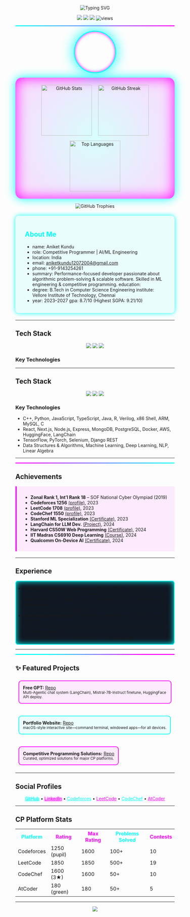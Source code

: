 <!-- NEON GLOW HEADER -->
<p align="center">
  <img src="https://readme-typing-svg.demolab.com?font=Orbitron&weight=600&size=30&pause=2000&color=00FFF7&center=true&vCenter=true&width=800&lines=Aniket+Kundu;Competitive+Programmer+|+AI/ML;" alt="Typing SVG" />
</p>

<!-- NEON SOCIAL BADGES -->
<p align="center">
  <a href="https://github.com/QuietkidAniket"><img src="https://img.shields.io/github/followers/QuietkidAniket?label=Follow&style=for-the-badge&color=00FFF7&logo=github"></a>
  <a href="https://www.linkedin.com/in/anicetus/"><img src="https://img.shields.io/badge/LinkedIn-Connect-00FFF7?style=for-the-badge&logo=linkedin&logoColor=black"></a>
  <a href="https://twitter.com/"><img src="https://img.shields.io/badge/Twitter-Follow-FF00FF?style=for-the-badge&logo=twitter&logoColor=black"></a>
  <img src="https://komarev.com/ghpvc/?username=QuietkidAniket&label=Profile+Views&color=FF00FF&style=for-the-badge" alt="views" />
</p>

<!-- Neon Line SVG -->
<hr style="border: none; height: 3px; background: linear-gradient(90deg,#00FFF7 0%, #FF00FF 100%); border-radius: 2px;" />

<div align="center">

<img src="images/profile_pic.png" width="128" style="border:3px solid #00FFF7; border-radius:50%; box-shadow:0 0 40px #00FFF7,0 0 10px #FF00FF inset;"/>

</div>


<!-- GitHub Neon Stats (Glowing Cards) -->
<p align="center" style="background: radial-gradient(circle, rgba(0,255,247,0.15) 0%, rgba(255,0,255,0.15) 100%);
                      border-radius: 20px; padding: 15px; box-shadow: 0 0 30px #00FFF7, 0 0 40px #FF00FF inset;">

  <img src="https://github-readme-stats.vercel.app/api?username=QuietkidAniket&show_icons=true&theme=radical&count_private=true" alt="GitHub Stats" height="160" style="margin: 8px;" />
  
  <img src="https://github-readme-streak-stats.herokuapp.com?user=QuietkidAniket&theme=radical&date_format=M%20j%5B%2C%20Y%5D" alt="GitHub Streak" height="160" style="margin: 8px;" />

  <img src="https://github-readme-stats.vercel.app/api/top-langs/?username=QuietkidAniket&layout=compact&theme=radical" alt="Top Languages" height="160" style="margin: 8px;" />

</p>

<!-- GitHub Trophies with Cyberpunk Glow -->
<p align="center" style="margin-top: 15px;">
  <img src="https://github-profile-trophy.vercel.app/?username=QuietkidAniket&theme=matrix&row=1&column=6&margin-w=15&margin-h=15" alt="GitHub Trophies" />
</p>


<!-- Neon Glow Box - About -->
<div style="border-radius:10px; background:rgba(0,255,247,0.075); box-shadow:0 0 15px #00FFF7; padding:17px 30px; margin:22px 0;">
<h2 style="color:#00FFF7">About Me</h2>

* name: Aniket Kundu
* role: Competitive Programmer | AI/ML Engineering
* location: India 
* email: aniketkundu12072004@gmail.com 
* phone: +91-9143254261 
* summary: Performance-focused developer passionate about algorithmic problem-solving & scalable software. Skilled in ML engineering & competitive programming. education:
* degree: B.Tech in Computer Science Engineering institute: Vellore Institute of Technology, Chennai
* year: 2023–2027 gpa: 8.7/10 (Highest SGPA: 9.21/10)

</div>

---

##  Tech Stack

<p align="center" style="margin-top:12px;">
  <img src="https://skillicons.dev/icons?i=cpp,python,js,ts,html,css&theme=light" />
  <img src="https://skillicons.dev/icons?i=react,nodejs,express,nextjs&theme=light" />
  <img src="https://skillicons.dev/icons?i=git,github,vscode,figma,docker&theme=light" />
</p>

### Key Technologies
</div>

---

##  Tech Stack

<p align="center" style="margin-top:12px;">
  <img src="https://skillicons.dev/icons?i=cpp,python,js,ts,html,css&theme=light" />
  <img src="https://skillicons.dev/icons?i=react,nodejs,express,nextjs&theme=light" />
  <img src="https://skillicons.dev/icons?i=git,github,vscode,figma,docker&theme=light" />
</p>

### Key Technologies
*	C++, Python, JavaScript, TypeScript, Java, R, Verilog, x86 Shell, ARM, MySQL, C
*	React, Next.js, Node.js, Express, MongoDB, PostgreSQL, Docker, AWS, HuggingFace, LangChain
*   TensorFlow, PyTorch, Selenium, Django REST
*   Data Structures & Algorithms, Machine Learning, Deep Learning, NLP, Linear Algebra


---

<!-- Achievements NEON Divider -->
<hr style="border: none; height: 3px; background: linear-gradient(90deg,#FF00FF 0%, #00FFF7 100%); border-radius: 2px;" />

##  Achievements

<div style="background:rgba(255,0,255,0.075); border-left:4px solid #FF00FF; padding:12px 20px; margin-bottom:20px;">
<ul>
<li><b>Zonal Rank 1, Int’l Rank 18</b> – SOF National Cyber Olympiad (2019)</li>
<li><b>Codeforces 1256</b> <a href="https://codeforces.com/profile/Anicetus_7">(profile)</a>, 2023</li>
<li><b>LeetCode 1708</b> <a href="https://leetcode.com/Anicetus_7/">(profile)</a>, 2023</li>
<li><b>CodeChef 1550</b> <a href="https://www.codechef.com/users/ani_23bce1965">(profile)</a>, 2023</li>
<li><b>Stanford ML Specialization</b> <a href="https://www.coursera.org/account/accomplishments/specialization/P6AQ3FKS7TY9">(Certificate)</a>, 2023</li>
<li><b>LangChain for LLM Dev.</b> <a href="https://github.com/QuietkidAniket/StanfordOnline/blob/main/LangChain/">(Project)</a>, 2024</li>
<li><b>Harvard CS50W Web Programming</b> <a href="https://courses.edx.org/certificates/1bca14165d054f91b462067024f30454">(Certificate)</a>, 2024</li>
<li><b>IIT Madras CS6910 Deep Learning</b> <a href="http://www.cse.iitm.ac.in/~miteshk/CS6910.html">(Course)</a>, 2024</li>
<li><b>Qualcomm On-Device AI</b> <a href="https://learn.deeplearning.ai/accomplishments/0913f96d-147c-4f9c-a5cd-b3fbf84c909d?usp=sharing">(Certificate)</a>, 2024</li>
</ul>
</div>

---

##  Experience

<div style="border:2px solid #00FFF7; border-radius:8px; background:#101824; box-shadow:0 0 18px #00FFF7 inset;">
<ul>
<li>
<b>SpectoV</b> – <i>Machine Learning Intern (Sep 2024 – Feb 2025)</i>  
<br />Worked on DESKAVR’s meta-humans (multi-agentic models), resume Q&A (RAG+LLMs), logistics report automation (GCP), and production optimization.<br>
Mentored in SANKALP. <a href="https://www.spectov.com">SpectoV</a>
</li>
<li>
<b>Chakaralaya Analytics</b> – <i>Machine Learning Intern (Jun 2024 – Aug 2024)</i>
<br /> Developed PyTorch GPU-accelerated MCDM library, LLM fine-tuning for RAG, pipelines.<br>
Under guidance of Dr. Sudarsanam S.K. <a href="https://www.chakaralaya.com">Chakaralaya</a>
</li>
</ul>
</div>

---

<!-- Project Section Neon Divider -->
<hr style="border: none; height: 3px; background: linear-gradient(90deg,#00FFF7 20%, #FF00FF 80%); border-radius: 2px;" />

## ✨ Featured Projects

<div style="display:flex; gap:18px; flex-wrap:wrap;">
<div style="border:2px solid #FF00FF; background:rgba(255,0,255,0.07); border-radius:9px; padding:12px; margin:10px;">
<b>Free GPT:</b> <a href="https://github.com/QuietkidAniket/StanfordOnline/tree/main/LangChain">Repo</a><br>
<small>Multi-Agentic chat system (LangChain), Mistral-7B-Instruct finetune, HuggingFace API deploy.</small>
</div>
<div style="border:2px solid #00FFF7; background:rgba(0,255,247,0.07); border-radius:9px; padding:12px; margin:10px;">
<b>Portfolio Website:</b> <a href="https://github.com/QuietkidAniket/Portfolio">Repo</a><br>
<small>macOS-style interactive site—command terminal, windowed apps—for all devices.</small>
</div>
<div style="border:2px solid #FF00FF; background:rgba(255,0,255,0.07); border-radius:9px; padding:12px; margin:10px;">
<b>Competitive Programming Solutions:</b> <a href="https://github.com/QuietkidAniket/codeforces">Repo</a><br>
<small>Curated, optimized solutions for major CP platforms.</small>
</div>
</div>

---

## Social Profiles

<p align="center">
  <a href="https://github.com/QuietkidAniket" style="color:#00FFF7; text-shadow:0 0 5px #00FFF7;">GitHub</a> • 
  <a href="https://www.linkedin.com/in/anicetus/" style="color:#FF00FF; text-shadow:0 0 5px #FF00FF;">LinkedIn</a> • 
  <a href="https://codeforces.com/profile/Anicetus_7" style="color:#00FFF7;">Codeforces</a> •
  <a href="https://leetcode.com/Anicetus_7/" style="color:#FF00FF;">LeetCode</a> •
  <a href="https://www.codechef.com/users/ani_23bce1965" style="color:#00FFF7;">CodeChef</a> • 
  <a href="https://atcoder.jp/users/Anicetus_7" style="color:#FF00FF;">AtCoder</a>
</p>

---

##  CP Platform Stats

<table>
<tr>
<th style="color:#00FFF7;">Platform</th>
<th style="color:#FF00FF;">Rating</th>
<th style="color:#FF00FF;">Max Rating</th>
<th style="color:#00FFF7;">Problems Solved</th>
<th style="color:#FF00FF;">Contests</th>
</tr>
<tr>
<td>Codeforces</td><td>1250 (pupil)</td><td>1600</td><td>100+</td><td>10</td>
</tr>
<tr>
<td>LeetCode</td><td>1850</td><td>1850</td><td>500+</td><td>19</td>
</tr>
<tr>
<td>CodeChef</td><td>1600 (3★)</td><td>1600</td><td>50+</td><td>10</td>
</tr>
<tr>
<td>AtCoder</td><td>180 (green)</td><td>180</td><td>50+</td><td>5</td>
</tr>
</table>

---


<!-- Neon Radial Quotes -->
<div align="center">
  <img src="https://quotes-github-readme.vercel.app/api?type=horizontal&theme=radical" />
</div>
